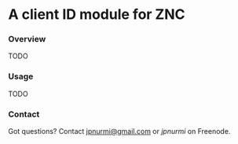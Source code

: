 A client ID module for ZNC
==========================

### Overview

TODO

### Usage

TODO

### Contact

Got questions? Contact jpnurmi@gmail.com or *jpnurmi* on Freenode.
